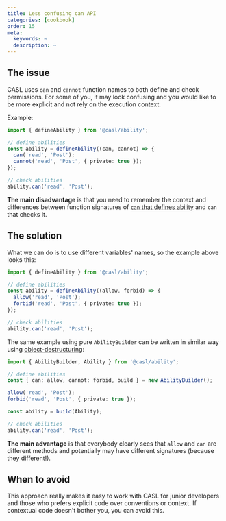 ```yaml
---
title: Less confusing can API
categories: [cookbook]
order: 15
meta:
  keywords: ~
  description: ~
---
```


## The issue

CASL uses `can` and `cannot` function names to both define and check permissions. For some of you, it may look confusing and you would like to be more explicit and not rely on the execution context.

Example:

```ts
import { defineAbility } from '@casl/ability';

// define abilities
const ability = defineAbility((can, cannot) => {
  can('read', 'Post');
  cannot('read', 'Post', { private: true });
});

// check abilities
ability.can('read', 'Post');
```

**The main disadvantage** is that you need to remember the context and differences between function signatures of [`can` that defines ability](../../guide/intro) and `can` that checks it.

## The solution

What we can do is to use different variables' names, so the example above looks this:

```ts
import { defineAbility } from '@casl/ability';

// define abilities
const ability = defineAbility((allow, forbid) => {
  allow('read', 'Post');
  forbid('read', 'Post', { private: true });
});

// check abilities
ability.can('read', 'Post');
```

The same example using pure `AbilityBuilder` can be written in similar way using [object-destructuring]:

```ts
import { AbilityBuilder, Ability } from '@casl/ability';

// define abilities
const { can: allow, cannot: forbid, build } = new AbilityBuilder();

allow('read', 'Post');
forbid('read', 'Post', { private: true });

const ability = build(Ability);

// check abilities
ability.can('read', 'Post');
```

**The main advantage** is that everybody clearly sees that `allow` and `can` are different methods and potentially may have different signatures (because they different!).

## When to avoid

This approach really makes it easy to work with CASL for junior developers and those who prefers explicit code over conventions or context. If contextual code doesn't bother you, you can avoid this.

[object-destructuring]: https://developer.mozilla.org/en-US/docs/Web/JavaScript/Reference/Operators/Destructuring_assignment#Assigning_to_new_variable_names
